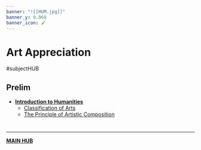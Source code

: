 ```yaml
---
banner: "![[HUM.jpg]]"
banner_y: 0.068
banner_icon: 🖌️
---
```

# Art Appreciation
#subjectHUB 

## Prelim
- [**Introduction to Humanities**](HUMintro.md)
	- [Classification of Arts](ClassificationofArts.md)
	- [The Principle of Artistic Composition](PrincipleArtisticComposition.md)

# 
---
**[MAIN HUB](MAINBSIT.md)**